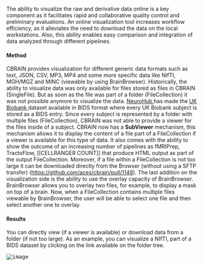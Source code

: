 The ability to visualize the raw and derivative data online is a key component as it facilitates rapid and collaborative quality control and preliminary evaluations. An online visualization tool increases workflow efficiency, as it alleviates the need to download the data on the local workstations. Also, this ability enables easy comparison and integration of data analyzed through different pipelines.

#### Method

CBRAIN provides visualization for different generic data formats such as text, JSON, CSV, MP3, MP4 and some more specific data like NIfTI, MGH/MGZ and MINC (viewable by using BrainBrowser). Historically, the ability to visualize data was only available for files stored as files in CBRAIN (SingleFile). But as soon as the file was part of a folder (FileCollection) it was not possible anymore to visualize the data. [NeuroHub ](https://neurohub.ca/) has made the [UK Biobank ](https://www.ukbiobank.ac.uk/)dataset available in BIDS format where every UK Biobank subject is stored as a BIDS entry. Since every subject is represented by a folder with multiple files (FileCollection), CBRAIN was not able to provide a viewer for the files inside of a subject. CBRAIN now has a **SubViewer** mechanism, this mechanism allows it to display the content of a file part of a FileCollection if a viewer is available for this type of data. It also comes with the ability to show the outcome of an increasing number of pipelines as fMRIPrep, TractoFlow, [[CELLRANGER COUNT]] that produce HTML output as part of the output FileCollection. Moreover, if a file within a FileCollection is not too large it can be downloaded directly from the Browser (without using a SFTP transfer) (https://github.com/aces/cbrain/pull/1148). The last addition on the visualization side is the ability to use the overlay capacity of BrainBrowser. BrainBrowser allows you to overlay two files, for example, to display a mask on top of a brain. Now, when a FileCollection contains multiple files viewable by BrainBrowser, the user will be able to select one file and then select another one to overlay.

#### Results

You can directly view (if a viewer is available) or download data from a folder (if not too large). 
As an example, you can visualize a NIfTI, part of a BIDS dataset by clicking on the link available on the folder tree. 

<kbd>![image](https://github.com/xmpham/CBRAIN_USERGUIDE_PXM/assets/115739667/845a6b1c-83ea-4f12-8a4c-a6dc01c305f0)
</kbd>